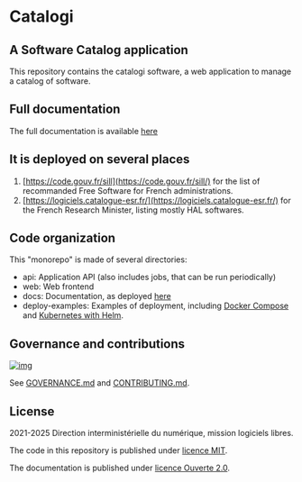# Catalogi

## A Software Catalog application

This repository contains the catalogi software, a web application to manage
a catalog of software.

## Full documentation

The full documentation is available [here](https://codegouvfr.github.io/catalogi/)

## It is deployed on several places

1. [https://code.gouv.fr/sill](https://code.gouv.fr/sill/) for the
   list of recommanded Free Software for French administrations.
2. [https://logiciels.catalogue-esr.fr/](https://logiciels.catalogue-esr.fr/) for the French Research Minister, listing mostly HAL softwares.

## Code organization

This "monorepo" is made of several directories:

- api: Application API (also includes jobs, that can be run periodically)
- web: Web frontend
- docs: Documentation, as deployed [here](https://codegouvfr.github.io/catalogi/)
- deploy-examples: Examples of deployment, including [Docker Compose](deploy-examples/docker-compose) and [Kubernetes with Helm](docs/5-deploying-with-kubernetes.md).

## Governance and contributions

[![img](https://img.shields.io/badge/code.gouv.fr-contributif-blue.svg)](https://code.gouv.fr/documentation/#quels-degres-douverture-pour-les-codes-sources)

See [GOVERNANCE.md](GOVERNANCE.md) and [CONTRIBUTING.md](CONTRIBUTING.md).

## License

2021-2025 Direction interministérielle du numérique, mission logiciels libres.

The code in this repository is published under [licence MIT](LICENSES/MIT.txt).

The documentation is published under [licence Ouverte 2.0](LICENSES/Etalab-2.0.md).
